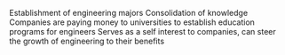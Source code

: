 Establishment of engineering majors
Consolidation of knowledge
Companies are paying money to universities to establish education programs for engineers
Serves as a self interest to companies, can steer the growth of engineering to their benefits


